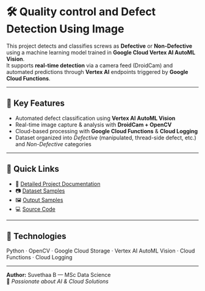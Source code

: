 # 🛠 Quality control and Defect Detection Using Image

This project detects and classifies screws as **Defective** or **Non-Defective** using a machine learning model trained in **Google Cloud Vertex AI AutoML Vision**.  
It supports **real-time detection** via a camera feed (DroidCam) and automated predictions through **Vertex AI** endpoints triggered by **Google Cloud Functions**.

---

## 📌 Key Features
- Automated defect classification using **Vertex AI AutoML Vision**
- Real-time image capture & analysis with **DroidCam + OpenCV**
- Cloud-based processing with **Google Cloud Functions** & **Cloud Logging**
- Dataset organized into *Defective* (manipulated, thread-side defect, etc.) and *Non-Defective* categories

---

## 📂 Quick Links
- 📄 [Detailed Project Documentation](README_DETAILED.md)  
- 📷 [Dataset Samples](dataset_sample/)  
- 🖼 [Output Samples](output_sample/)  
- 💻 [Source Code](code/)

---

## 🚀 Technologies
Python · OpenCV · Google Cloud Storage · Vertex AI AutoML Vision · Cloud Functions · Cloud Logging

---

**Author:** Suvethaa B — MSc Data Science  
📧 _Passionate about AI & Cloud Solutions_

